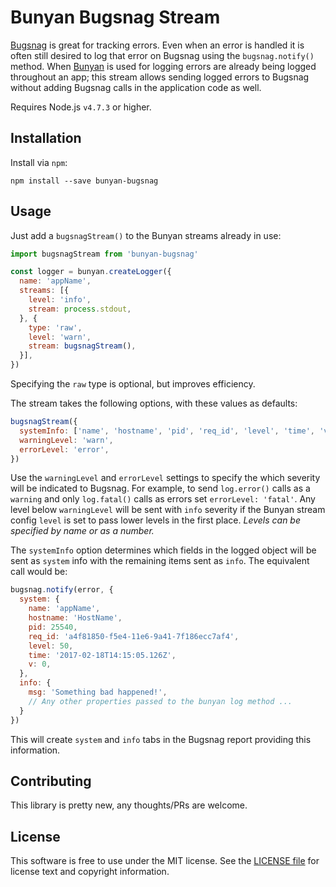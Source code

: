 # Bunyan Bugsnag Stream

[Bugsnag](https://www.bugsnag.com/) is great for tracking errors. Even when an error is
handled it is often still desired to log that error on Bugsnag using the `bugsnag.notify()`
method. When [Bunyan](https://github.com/trentm/node-bunyan) is used for logging errors
are already being logged throughout an app; this stream allows sending logged errors to
Bugsnag without adding Bugsnag calls in the application code as well.

Requires Node.js `v4.7.3` or higher.

## Installation

Install via `npm`:

```
npm install --save bunyan-bugsnag
```

## Usage

Just add a `bugsnagStream()` to the Bunyan streams already in use: 

```javascript
import bugsnagStream from 'bunyan-bugsnag'

const logger = bunyan.createLogger({
  name: 'appName',
  streams: [{
    level: 'info',
    stream: process.stdout,
  }, {
    type: 'raw',
    level: 'warn',
    stream: bugsnagStream(),
  }],
})
```

Specifying the `raw` type is optional, but improves efficiency.

The stream takes the following options, with these values as defaults:

```javascript
bugsnagStream({
  systemInfo: ['name', 'hostname', 'pid', 'req_id', 'level', 'time', 'v'],
  warningLevel: 'warn',
  errorLevel: 'error',
})
```

Use the `warningLevel` and `errorLevel` settings to specify the which severity will be
indicated to Bugsnag. For example, to send `log.error()` calls as a `warning` and only
`log.fatal()` calls as errors set `errorLevel: 'fatal'`. Any level below `warningLevel` 
will be sent with `info` severity if the Bunyan stream config `level` is set to pass 
lower levels in the first place. *Levels can be specified by name or as a number.*

The `systemInfo` option determines which fields in the logged object will be sent as
`system` info with the remaining items sent as `info`. The equivalent call would be:

```javascript
bugsnag.notify(error, {
  system: {
    name: 'appName',
    hostname: 'HostName',
    pid: 25540,
    req_id: 'a4f81850-f5e4-11e6-9a41-7f186ecc7af4',
    level: 50,
    time: '2017-02-18T14:15:05.126Z',
    v: 0,
  },
  info: {
    msg: 'Something bad happened!',
    // Any other properties passed to the bunyan log method ...
  }
})
```

This will create `system` and `info` tabs in the Bugsnag report providing this information.

## Contributing

This library is pretty new, any thoughts/PRs are welcome.


## License

This software is free to use under the MIT license.
See the [LICENSE file](/LICENSE.md) for license text and copyright information.
